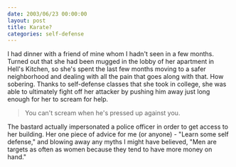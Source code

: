 ```yaml
---
date: 2003/06/23 00:00:00
layout: post
title: Karate?
categories: self-defense
---
```


I had dinner with a friend of mine whom I hadn't seen in a few
months. Turned out that she had been mugged in the lobby of her
apartment in Hell's Kitchen, so she's spent the last few months moving
to a safer neighborhood and dealing with all the pain that goes along
with that. How sobering. Thanks to self-defense classes that she took
in college, she was able to ultimately fight off her attacker by
pushing him away just long enough for her to scream for help. 

>You can't scream when he's pressed up against you.

The bastard actually impersonated a police officer in order to get
access to her building. Her one piece of advice for me (or anyone) -
"Learn some self defense," and blowing away any myths I might have
believed, "Men are targets as often as women because they tend to have
more money on hand."
